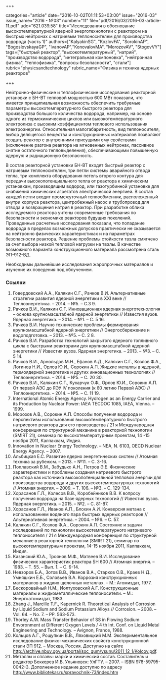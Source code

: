 +++

categories="article"
date="2016-10-02T01:11:53+03:00"
issue="2016-03"
issue_name="2016 - №03"
number="11"
file="pdf/2016/03/2016-03-article-11.pdf"
udc="621.039.58"
title="Исследования в обоснование высокотемпературной ядерной энерготехнологии с реактором на быстрых нейтронах с натриевым теплоносителем для производства водорода (часть 1)"
authors=["KalyakinSG", "KozlovFA", "SorokinAP", "BogoslovskayaGP", "IvanovAP","KonovalovMA", "MorozovAV", "StogovVY"]
tags=["быстрый реактор", "высокотемпературный", "натрий", "производство водорода", "интегральная компоновка", "нейтронная физика", "теплофизика", "вопросы безопасности", "стали"]
rubric="physicsandtechnology"
rubric_name="Физика и техника ядерных реакторов"

+++

Нейтронно-физические и теплофизические исследования реакторной установки с БН-ВТ тепловой мощностью 600 МВт показали, что имеется принципиальная возможность обеспечить требуемые параметры высокотемпературного быстрого реактора для производства большого количества водорода, например, на основе одного из термохимических циклов или высокотемпературного электролиза с высоким коэффициентом теплового использования электроэнергии. 
Относительная малогабаритность, вид теплоносителя, выбор делящегося вещества и конструкционных материалов позволяют создать реактор с внутренними присущими ему свойствами (исключение разгона реактора на мгновенных нейтронах, пассивное снятие остаточного тепловыделения), обеспечивающими повышенную ядерную и радиационную безопасность.

В состав реакторной установки БН-ВТ входят быстрый реактор с натриевым теплоносителем, три петли системы аварийного отвода тепла, три комплекта оборудования петель второго контура для передачи высокопотенциального тепла от реактора к химическим установкам, производящим водород, или газотурбинной установке для снабжения химических агрегатов электрической энергией. 
В состав каждой петли входит промежуточный теплообменник, расположенный внутри корпуса реактора, центробежный насос и трубопровод для отвода и возвращения натрия в реактор. 
При разработке облика исследуемого реактора учтены современные требования по безопасности и экономике реакторов будущих поколений. 
Проведенные расчетные исследования показали, что попадание водорода в пределах возможных допусков практически не сказывается на нейтронно	физических характеристиках и на параметрах безопасности реактора. 
Решение проблемы стойкости твэла смягчено за счет выбора низкой тепловой нагрузки на твэлы. 
В качестве возможного варианта конструкционного материала рассмотрена сталь ЭП-912-ВД.

Необходимы дальнейшие исследования жаропрочных материалов и изучение их поведения под облучением.

### Ссылки

1. Говердовский А.А., Калякин С.Г., Рачков В.И. Альтернативные стратегии развития ядерной энергетики в XXI веке // Теплоэнергетика. – 2014. – №5. – С.3	9.
2. Рачков В.И., Калякин С.Г. Инновационная ядерная энерготехнология – основа крупномасштабной ядерной энергетики // Известия вузов. Ядерная энергетика. – 2014. – №1. – С. 5	16.
3. Рачков В.И. Научно	технические проблемы формирования крупномасштабной ядерной энергетики // Энергосбережение и водоподготовка. – 2013. – №5. – С. 2	8.
4. Рачков В.И. Разработка технологий закрытого ядерного топливного цикла с быстрыми реакторами для крупномасштабной ядерной энергетики // Известия вузов. Ядерная энергетика. – 2013. – №3. – С. 5	14.
5. Рачков В.И., Арнольдов М.Н., Ефанов А.Д., Калякин С.Г., Козлов Ф.А., Логинов Н.И., Орлов Ю.И., Сорокин А.П. Жидкие металлы в ядерной, термоядерной энергетике и других инновационных технологиях // Теплоэнергетика. – 2014. – №5. – С. 20	30.
6. Рачков В.И., Калякин С.Г., Кухарчук О.Ф., Орлов Ю.И., Сорокин А.П. От первой АЭС до ЯЭУ IV поколения (к 60	летию Первой АЭС) // Теплоэнергетика. – 2014. – №5. – С. 11	19.
7. International Atomic Energy Agency. Hydrogen as an Energy Carrier and its Production by Nuclear Power: IAEA	TECDOC	1085, IAEA, Vienna. – 1999.
8. Морозов А.В., Сорокин А.П. Способы получения водорода и перспективы использования высокотемпературного быстрого натриевого реактора для его производства / 21	я Международная конференция по структурной механике в реакторной технологии (SMIRT	21), семинар по высокотемпературным проектам, 14 -15 ноября 2011, Калпаккам, Индия.
9. Innovation in Nuclear Energy Technology. – NEA, N. 6103, OECD Nuclear Energy Agency. – 2007.
10. Альбицкая Е.С. Развитие ядерно	энергетических систем // Атомная техника за рубежом. – 2013. – №11. – С. 3-16.
11. Поплавский В.М., Забудько А.Н., Петров Э.Е. Физические характеристики и проблемы создания натриевого быстрого реактора как источника высокопотенциальной тепловой энергии для производства водорода и других высокотемпературных технологий // Атомная энергия. – 2009. – Т. 106. – №3. – С. 129-134.
12. Хорасанов Г.Л., Колесов В.В., Коробейников В.В. К вопросу получения водорода на базе ядерных технологий // Известия вузов. Ядерная энергетика. – 2015. – №2. – С. 81-87.
13. Хорасанов Г.Л., Иванов А.П., Блохин А.И. Конверсия метана с использованием водяного пара быстрых ядерных реакторов // Альтернативная энергетика. – 2004. – №6. – С. 57.
14. Калякин С.Г., Козлов Ф.А., Сорокин А.П. Состояние и задачи исследований по технологии высокотемпературного натриевого теплоносителя / 21	я Международная конференция по структурной механике в реакторной технологии (SMIRT	21), семинар по высокотемпературным проектам, 14-15 ноября 2011, Калпаккам, Индия.
15. Казанский Ю.А., Троянов М.Ф., Матвеев В.И. Исследование физических характеристик реактора БН	600 // Атомная энергия. – 1983. – Т. 55. – Вып. 1. – С. 9-14.
16. Невзоров Б.А., Зотов В.В., Иванов В.А., Старков О.В., Краев Н.Д., Умняшкин Е.Б., Соловьев В.А. Коррозия конструкционных материалов в жидких щелочных металлах. – М.: Атомиздат, 1977.
17. Бескоровайный Н.М., Иолтуховский А.Г. Конструкционные материалы и жидкометаллические теплоносители. – М.: Энергоатомиздат, 1983.
18. Zhang J., Marcille T.F., Kapernick R. Theoretical Analysis of Corrosion by Liquid Sodium and Sodium	Potassium Alloys // Corrosion. – 2008. – Vol. 64. – No. 7. – PP. 563-573.
19. Thorley A.W. Mass Transfer Behavior of SS in Flowing Sodium Envoronment at Different Oxygen Levels / 4	th Int. Conf. on Liquid Metal Engineering and Technology. – Avignon, France, 1988.
20. Кольцов А.Г., Рощупкин В.В., Ляховицкий М.М. Экспериментальное исследование физико-механических свойств конструкционной стали ЭП	912. – Москва, Россия. Доступно на сайте http://archive.nbuv.gov.ua/portal/soc_gum/vsunu/2011_12_1/Kolcov.pdf.
21. Металлы и сплавы: марки и химический состав. Составитель и редактор Беккерев И.В. Ульяновск: УлГТУ. – 2007. – ISBN 978-59795-0042-3. Дополненное издание доступно по адресу http://www.bibliotekar.ru/spravochnik-73/index.htm